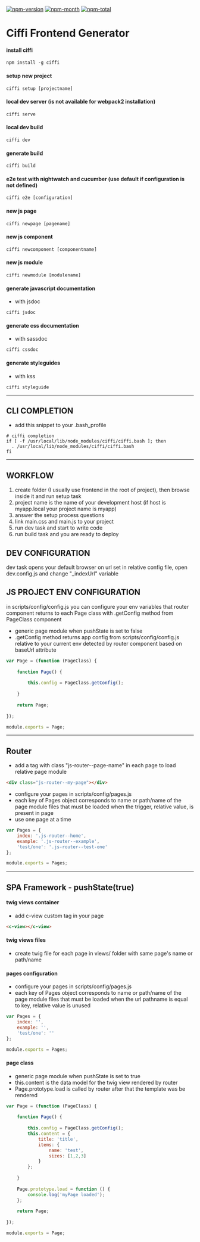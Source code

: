 [npm-month]: https://img.shields.io/npm/dm/ciffi.svg
[npm-total]: https://img.shields.io/npm/dt/ciffi.svg
[npm-version]: https://img.shields.io/npm/v/ciffi.svg
[npm-url]: https://www.npmjs.com/package/ciffi

[![npm-version][npm-version]][npm-url]
[![npm-month][npm-month]][npm-url]
[![npm-total][npm-total]][npm-url]

# Ciffi Frontend Generator #

#### install ciffi
```
npm install -g ciffi
```
#### setup new project
```
ciffi setup [projectname]
```
#### local dev server (is not available for webpack2 installation)
```
ciffi serve
```
#### local dev build
```
ciffi dev
```
#### generate build
```
ciffi build
```
#### e2e test with nightwatch and cucumber (use default if configuration is not defined)
```
ciffi e2e [configuration]
```
#### new js page
```
ciffi newpage [pagename]
```
#### new js component
```
ciffi newcomponent [componentname]
```
#### new js module
```
ciffi newmodule [modulename]
```
#### generate javascript documentation
- with jsdoc
```
ciffi jsdoc
```
#### generate css documentation
- with sassdoc
```
ciffi cssdoc
```
#### generate styleguides
- with kss
```
ciffi styleguide
```

- - -

## CLI COMPLETION

- add this snippet to your .bash_profile
 
```
# ciffi completion
if [ -f /usr/local/lib/node_modules/ciffi/ciffi.bash ]; then
  . /usr/local/lib/node_modules/ciffi/ciffi.bash
fi
```

- - -

## WORKFLOW

1. create folder (I usually use frontend in the root of project), then browse inside it and run setup task
2. project name is the name of your development host (if host is myapp.local your project name is myapp)
3. answer the setup process questions
4. link main.css and main.js to your project
5. run dev task and start to write code
6. run build task and you are ready to deploy

## DEV CONFIGURATION

dev task opens your default browser on url set in relative config file, open dev.config.js and change "_indexUrl" variable

## JS PROJECT ENV CONFIGURATION

in scripts/config/config.js you can configure your env variables that router component returns to each Page class with .getConfig method from PageClass component

* generic page module when pushState is set to false
* .getConfig method returns app config from scripts/config/config.js relative to your current env detected by router component based on baseUrl attribute

```javascript
var Page = (function (PageClass) {
	
	function Page() {
		
		this.config = PageClass.getConfig();
		
	}
	
	return Page;
	
});

module.exports = Page;
```

- - -

## Router

* add a tag with class "js-router--page-name" in each page to load relative page module

```html
<div class="js-router--my-page"></div>
```

* configure your pages in scripts/config/pages.js
* each key of Pages object corresponds to name or path/name of the page module files that must be loaded when the trigger, relative value, is present in page
* use one page at a time

```javascript
var Pages = {
	index: '.js-router--home',
	example: '.js-router--example',
	'test/one': '.js-router--test-one'
};

module.exports = Pages;
```

- - -

## SPA Framework - pushState(true)

#### twig views container

* add c-view custom tag in your page

```html
<c-view></c-view>
```

#### twig views files

* create twig file for each page in views/ folder with same page's name or path/name

#### pages configuration

* configure your pages in scripts/config/pages.js
* each key of Pages object corresponds to name or path/name of the page module files that must be loaded when the url pathname is equal to key, relative value is unused

```javascript
var Pages = {
	index: '',
	example: '',
	'test/one': ''
};

module.exports = Pages;
```

#### page class

* generic page module when pushState is set to true
* this.content is the data model for the twig view rendered by router 
* Page.prototype.load is called by router after that the template was be rendered

```javascript
var Page = (function (PageClass) {
	
	function Page() {
		
		this.config = PageClass.getConfig();
		this.content = {
			title: 'title',
			items: {
				name: 'test',
				sizes: [1,2,3]
			}
		};
		
	}
	
	Page.prototype.load = function () {
		console.log('myPage loaded');
	};
	
	return Page;
	
});

module.exports = Page;
```